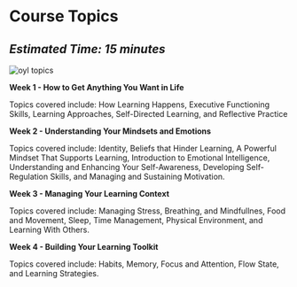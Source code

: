 # Course Topics

*Estimated Time: 15 minutes*
---

![oyl topics](./welcome/topics.png)

**Week 1 - How to Get Anything You Want in Life**

Topics covered include: How Learning Happens, Executive Functioning Skills, Learning Approaches, Self-Directed Learning, and Reflective Practice

**Week 2 - Understanding Your Mindsets and Emotions**

Topics covered include: Identity, Beliefs that Hinder Learning, A Powerful Mindset That Supports Learning, Introduction to Emotional Intelligence, Understanding and Enhancing Your Self-Awareness, Developing Self-Regulation Skills, and Managing and Sustaining Motivation.

**Week 3 - Managing Your Learning Context**

Topics covered include: Managing Stress, Breathing, and Mindfullnes, Food and Movement, Sleep, Time Management, Physical Environment, and Learning With Others.

**Week 4 - Building Your Learning Toolkit**

Topics covered include: Habits, Memory, Focus and Attention, Flow State, and Learning Strategies.
